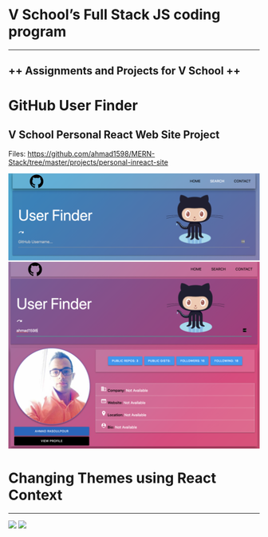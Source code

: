 # V School’s Full Stack JS coding program
<hr />

<h2> ++ Assignments and Projects for V School ++ </h2>


# GitHub User Finder
## V School Personal React Web Site Project

Files: https://github.com/ahmad1598/MERN-Stack/tree/master/projects/personal-inreact-site 


<img src="https://github.com/ahmad1598/MERN-Stack/blob/master/projects/personal-inreact-site/img/2.png?raw=true"/>
<img src="https://github.com/ahmad1598/MERN-Stack/blob/master/projects/personal-inreact-site/img/3.png?raw=true"/>


<h1>Changing Themes using React Context </h1>
<hr>

<img src="./src/img/dark.png" />
<img src="./src/img/light.png" />
